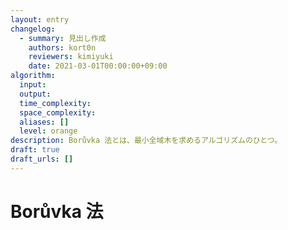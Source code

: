 ```yaml
---
layout: entry
changelog:
  - summary: 見出し作成
    authors: kort0n
    reviewers: kimiyuki
    date: 2021-03-01T00:00:00+09:00
algorithm:
  input:
  output:
  time_complexity:
  space_complexity:
  aliases: []
  level: orange
description: Borůvka 法とは、最小全域木を求めるアルゴリズムのひとつ。
draft: true
draft_urls: []
---
```


# Borůvka 法
